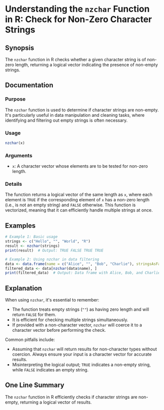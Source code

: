 <!--
Meta Description: # Understanding the `nzchar` Function in R: Check for Non-Zero Character Strings ## Synopsis The `nzchar` function in R checks whether a given charact...
Meta Keywords: nzchar, non, strings, character, empty
-->

# Understanding the `nzchar` Function in R: Check for Non-Zero Character Strings

## Synopsis
The `nzchar` function in R checks whether a given character string is of non-zero length, returning a logical vector indicating the presence of non-empty strings.

## Documentation
### Purpose
The `nzchar` function is used to determine if character strings are non-empty. It's particularly useful in data manipulation and cleaning tasks, where identifying and filtering out empty strings is often necessary.

### Usage
```R
nzchar(x)
```

### Arguments
- `x`: A character vector whose elements are to be tested for non-zero length.

### Details
The function returns a logical vector of the same length as `x`, where each element is `TRUE` if the corresponding element of `x` has a non-zero length (i.e., is not an empty string) and `FALSE` otherwise. This function is vectorized, meaning that it can efficiently handle multiple strings at once.

## Examples
```R
# Example 1: Basic usage
strings <- c("Hello", "", "World", "R")
result <- nzchar(strings)
print(result)  # Output: TRUE FALSE TRUE TRUE

# Example 2: Using nzchar in data filtering
data <- data.frame(name = c("Alice", "", "Bob", "Charlie"), stringsAsFactors = FALSE)
filtered_data <- data[nzchar(data$name), ]
print(filtered_data)  # Output: Data frame with Alice, Bob, and Charlie
```

## Explanation
When using `nzchar`, it's essential to remember:
- The function treats empty strings (`""`) as having zero length and will return `FALSE` for them.
- It is efficient for checking multiple strings simultaneously.
- If provided with a non-character vector, `nzchar` will coerce it to a character vector before performing the check.

Common pitfalls include:
- Assuming that `nzchar` will return results for non-character types without coercion. Always ensure your input is a character vector for accurate results.
- Misinterpreting the logical output; `TRUE` indicates a non-empty string, while `FALSE` indicates an empty string.

## One Line Summary
The `nzchar` function in R efficiently checks if character strings are non-empty, returning a logical vector of results.